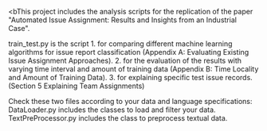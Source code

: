 <bThis project includes the analysis scripts for the replication of the paper "Automated Issue Assignment: Results and Insights from an Industrial Case".

train_test.py is the script 
    1. for comparing different machine learning algorithms for issue report classification (Appendix A: Evaluating Existing Issue Assignment Approaches).
    2. for the evaluation of the results with varying time interval and amount of training data (Appendix B: Time Locality and Amount of Training Data). 
    3. for explaining specific test issue records. (Section 5 Explaining Team Assignments) 

Check these two files according to your data and language specifications: 
    DataLoader.py includes the classes to load and filter your data. 
    TextPreProcessor.py includes the class to preprocess textual data. 
